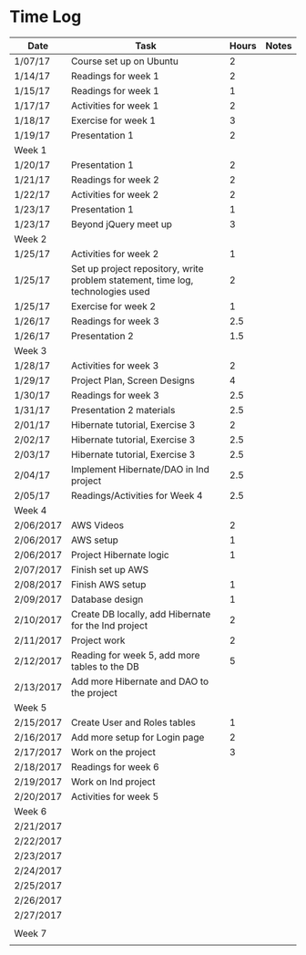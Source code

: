 # Time Log

| Date | Task | Hours | Notes|
|------|------|-------|------|
| 1/07/17| Course set up on Ubuntu| 2 | |
| 1/14/17| Readings for week 1| 2 | |
| 1/15/17| Readings for week 1| 1 | |
| 1/17/17 | Activities for week 1 | 2 |
| 1/18/17| Exercise for week 1| 3 | |
| 1/19/17| Presentation 1| 2 | |
|Week 1 | | | | |
| 1/20/17| Presentation 1| 2 | |
| 1/21/17| Readings for week 2| 2 | |
| 1/22/17| Activities for week 2| 2 | |
| 1/23/17| Presentation 1| 1 | |
| 1/23/17| Beyond jQuery meet up| 3 | |
|Week 2 | | | | |
| 1/25/17| Activities for week 2| 1 | |
| 1/25/17| Set up project repository, write problem statement, time log, technologies used| 2 | |
| 1/25/17| Exercise for week 2  | 1  |   | 
| 1/26/17| Readings for week 3| 2.5 | |
| 1/26/17| Presentation 2| 1.5 | |
|Week 3 | | | | |
| 1/28/17| Activities for week 3| 2 | |
| 1/29/17| Project Plan, Screen Designs| 4 | |
| 1/30/17| Readings for week 3| 2.5 | |
| 1/31/17| Presentation 2 materials| 2.5 | |
| 2/01/17| Hibernate tutorial, Exercise 3| 2 | |
| 2/02/17| Hibernate tutorial, Exercise 3| 2.5 | |
| 2/03/17| Hibernate tutorial, Exercise 3| 2.5 | |
| 2/04/17| Implement Hibernate/DAO in Ind project| 2.5 | |
| 2/05/17| Readings/Activities for Week 4| 2.5 | |
|Week 4 | | | | |
|2/06/2017|AWS Videos|2|||
|2/06/2017|AWS setup|1|||
|2/06/2017|Project Hibernate logic|1|||
|2/07/2017|Finish set up AWS||||
|2/08/2017|Finish AWS setup|1|||
|2/09/2017|Database design|1|||
|2/10/2017|Create DB locally, add Hibernate for the Ind project|2|||
|2/11/2017|Project work|2|||
|2/12/2017|Reading for week 5, add more tables to the DB|5|||
|2/13/2017|Add more Hibernate and DAO to the project||||
|Week 5|||||
|2/15/2017|Create User and Roles tables|1|||
|2/16/2017|Add more setup for Login page|2|||
|2/17/2017|Work on the project|3|||
|2/18/2017|Readings for week 6||||
|2/19/2017|Work on Ind project||||
|2/20/2017|Activities for week 5||||
|Week 6|||||
|2/21/2017|||||
|2/22/2017|||||
|2/23/2017|||||
|2/24/2017|||||
|2/25/2017|||||
|2/26/2017|||||
|2/27/2017|||||
||||||
|Week 7|||||
||||||
